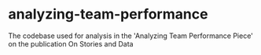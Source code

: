 # analyzing-team-performance
The codebase used for analysis in the 'Analyzing Team Performance Piece' on the publication On Stories and Data
